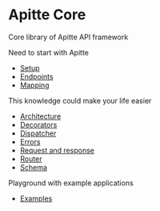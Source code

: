 # Apitte Core

Core library of Apitte API framework

Need to start with Apitte
- [Setup](.docs/index.md)
- [Endpoints](.docs/endpoints.md)
- [Mapping](.docs/mapping.md)

This knowledge could make your life easier
- [Architecture](.docs/architecture.md)
- [Decorators](.docs/decorators.md)
- [Dispatcher](.docs/dispatcher.md)
- [Errors](.docs/errors.md)
- [Request and response](.docs/request-and-response.md)
- [Router](.docs/router.md)
- [Schema](.docs/schema.md)

Playground with example applications
- [Examples](https://github.com/planette/playground)
